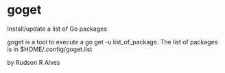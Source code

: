 # goget
Install/update a list of Go packages

goget is a tool to execute a go get -u list_of_package. The list of packages is in $HOME/.config/goget.list

by Rudson R Alves
